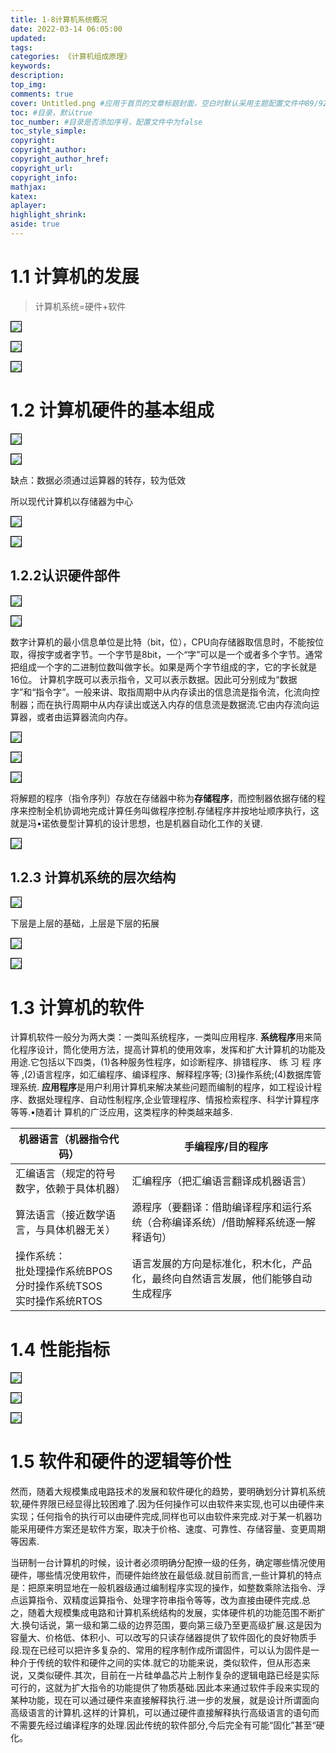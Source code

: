 ```yaml
---
title: 1-8计算机系统概况
date: 2022-03-14 06:05:00
updated:
tags:
categories: 《计算机组成原理》
keywords:
description:
top_img:
comments: true
cover: Untitled.png #应用于首页的文章标题封面，空白时默认采用主题配置文件中89/92行的参数，可选false
toc: #目录，默认true
toc_number: #目录是否添加序号，配置文件中为false
toc_style_simple:
copyright:
copyright_author:
copyright_author_href:
copyright_url:
copyright_info:
mathjax:
katex:
aplayer:
highlight_shrink:
aside: true
---
```

# 1.1 计算机的发展

> 计算机系统=硬件+软件
> 

![](Untitled.png)

![](Untitled%201.png)

![](Untitled%202.png)

# 1.2 计算机硬件的基本组成

![](Untitled%203.png)

![](Untitled%204.png)

缺点：数据必须通过运算器的转存，较为低效

所以现代计算机以存储器为中心

![](Untitled%205.png)

![](Untitled%206.png)

## 1.2.2认识硬件部件

![](Untitled%207.png)

![](Untitled%208.png)

数字计算机的最小信息单位是比特（bit，位），CPU向存储器取信息时，不能按位取，得按字或者字节。一个字节是8bit，一个“字”可以是一个或者多个字节。通常把组成一个字的二进制位数叫做字长。如果是两个字节组成的字，它的字长就是16位。
计算机字既可以表示指令，又可以表示数据。因此可分别成为“数据字”和“指令字”。一般来讲、取指周期中从内存读出的信息流是指令流，化流向控制器；而在执行周期中从内存读出或送入内存的信息流是数据流.它由内存流向运算器，或者由运算器流向内存。

![](Untitled%209.png)

![](Untitled%2010.png)

![](Untitled%2011.png)

将解题的程序（指令序列）存放在存储器中称为**存储程序**，而控制器依据存储的程序来控制全机协调地完成计算任务叫做程序控制.存储程序并按地址顺序执行，这就是冯•诺依曼型计算机的设计思想，也是机器自动化工作的关键.

![](Untitled%2012.png)

## 1.2.3 计算机系统的层次结构

![](Untitled%2013.png)

下层是上层的基础，上层是下层的拓展

![](Untitled%2014.png)

![](Untitled%2015.png)

# 1.3 计算机的软件

计算机软件一般分为两大类：一类叫系统程序，一类叫应用程序.
**系统程序**用来简化程序设计，筒化使用方法，提高计算机的使用效率，发挥和扩大计算机的功能及用途.它包括以下四类，(1)各种服务性程序，如诊断程序、排错程序、
练 习 程 序 等 ,(2)语言程序，如汇编程序、编译程序、解释程序等; (3)操作系统;(4)数据库管理系统.
**应用程序**是用户利用计算机来解决某些问题而编制的程序，如工程设计程序、数据处理程序、自动性制程序,企业管理程序、情报检索程序、科学计算程序等等.•随着计
算机的广泛应用，这类程序的种类越来越多.

| 机器语言（机器指令代码） | 手编程序/目的程序 |
| --- | --- |
| 汇编语言（规定的符号数字，依赖于具体机器） | 汇编程序（把汇编语言翻译成机器语言） |
| 算法语言（接近数学语言，与具体机器无关） | 源程序（要翻译：借助编译程序和运行系统（合称编译系统）/借助解释系统逐一解释语句） |
| 操作系统：</br>批处理操作系统BPOS</br>分时操作系统TSOS</br>实时操作系统RTOS | 语言发展的方向是标准化，积木化，产品化，最终向自然语言发展，他们能够自动生成程序 |

# 1.4 性能指标

 

![](Untitled%2016.png)

![](Untitled%2017.png)

![](Untitled%2018.png)

# 1.5 软件和硬件的逻辑等价性

然而，随着大规模集成电路技术的发展和软件硬化的趋势，要明确划分计算机系统软,硬件界限已经显得比较困难了.因为任何操作可以由软件来实现,也可以由硬件来实现；任何指令的执行可以由硬件完成,同样也可以由软件来完成.对于某一机器功能采用硬件方案还是软件方案，取决于价格、速度、可靠性、存储容量、变更周期等因素.

当研制一台计算机的时候，设计者必须明确分配撩一级的任务，确定哪些情况使用硬件，哪些情况使用软件，而硬件始终放在最低级.就目前而言,一些计算机的特点是：把原来明显地在一般机器级通过编制程序实现的操作，如整数乘除法指令、浮点运算指令、双精度运算指令、处理字符串指令等等，改为直接由硬件完成.总之，随着大规模集成电路和计算机系统结构的发展，实体硬件机的功能范围不断扩大.换句话说，第一级和第二级的边界范围，要向第三级乃至更高级扩展.这是因为容量大、价格低、体积小、可以改写的只读存储器提供了软件固化的良好物质手段.现在已经可以把许多复杂的、常用的程序制作成所谓固件，可以认为固件是一种介于传统的软件和硬件之间的实体.就它的功能来说，类似软件，但从形态来说，又类似硬件.其次，目前在一片硅单晶芯片上制作复杂的逻辑电路已经是实际可行的，这就为扩大指令的功能提供了物质基础.因此本来通过软件手段来实现的某种功能，现在可以通过硬件来直接解释执行.进一步的发展，就是设计所谓面向高级语言的计算机.这样的计算机，可以通过硬件直接解释执行高级语言的语句而不需要先经过编译程序的处理.因此传统的软件部分,今后完全有可能“固化”甚至“硬化。
<style>
    p img{
        border: solid black 1px;
    }
</style>